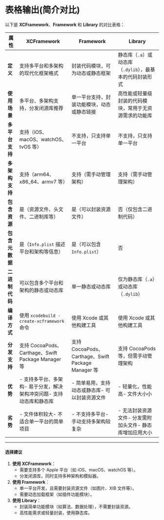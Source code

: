 # 表格输出(简介对比)

以下是 **XCFramework**、**Framework** 和 **Library** 的对比表格：

| **属性**    | **XCFramework**                               | **Framework**                                 | **Library**                        |
| --------- | --------------------------------------------- | --------------------------------------------- | ---------------------------------- |
| **定义**    | 支持多平台和多架构的现代化框架格式                             | 封装代码模块，可为动态或静态框架                              | 静态库（`.a`）或动态库（`.dylib`），最基本的代码封装形式 |
| **使用场景**  | 多平台、多架构支持，分发闭源库推荐                             | 单一平台支持，封装功能模块，动态或静态链接                         | 高性能或轻量级封装的代码模块，常用于无资源需求的功能库        |
| **多平台支持** | 支持（iOS、macOS、watchOS、tvOS 等）                  | 不支持，只支持单一平台                                   | 不支持，只支持单一平台                        |
| **多架构支持** | 支持（arm64、x86\_64、armv7 等）                     | 支持（需手动管理架构）                                   | 支持（需手动管理架构）                        |
| **包含资源**  | 是（资源文件、头文件、二进制库等）                             | 是（可以封装资源文件）                                   | 否（仅包含二进制代码）                        |
| **包含元数据** | 是（`Info.plist` 描述平台和架构等信息）                    | 是（可以包含 `Info.plist`）                          | 否                                  |
| **二进制代码** | 可以包含多个平台和架构的静态或动态库                            | 单一静态或动态库                                      | 仅为静态库（`.a`）或动态库（`.dylib`）          |
| **编译方式**  | 使用 `xcodebuild -create-xcframework` 命令        | 使用 Xcode 或其他构建工具                              | 使用 Xcode 或其他构建工具                   |
| **分发支持**  | 支持 CocoaPods、Carthage、Swift Package Manager 等 | 支持 CocoaPods、Carthage、Swift Package Manager 等 | 支持 CocoaPods 等，但需手动管理架构            |
| **优势**    | - 支持多平台、多架构- 易于分发，解决架构冲突问题- 支持动态库和静态库         | - 简单易用，支持动态或静态库- 可以封装资源文件                     | - 轻量化，性能高- 文件大小小                   |
| **劣势**    | - 文件体积较大- 不适合单一平台的简单项目                        | - 不支持多平台- 手动支持多架构较复杂                          | - 无法封装资源文件- 分发需附加头文件- 静态库增加应用大小    |

***

#### **选择建议**

1. **使用 XCFramework**：
   * 需要支持多个 Apple 平台（如 iOS、macOS、watchOS 等）。
   * 分发闭源库，同时支持多种架构和模拟器。
2. **使用 Framework**：
   * 单一平台开发，且需要封装资源文件（如图片、XIB 文件等）。
   * 需要动态加载框架（如插件功能模块）。
3. **使用 Library**：
   * 封装简单功能模块（如算法、数据处理），不需要封装资源。
   * 高性能需求或轻量封装，使用静态库。
